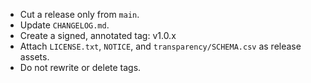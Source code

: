 - Cut a release only from `main`.
- Update `CHANGELOG.md`.
- Create a signed, annotated tag: v1.0.x
- Attach `LICENSE.txt`, `NOTICE`, and `transparency/SCHEMA.csv` as release assets.
- Do not rewrite or delete tags.
